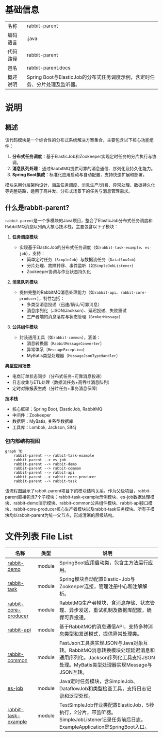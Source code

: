 # 基础信息

|      |      |
|------|------|
| 名称 | rabbit-parent |
| 编码语言 | .java |
| 代码路径 | rabbit-parent |
| 包名 | rabbit-parent.docs |
| 概述说明 | Spring Boot与ElasticJob的分布式任务调度示例，含定时任务、分片处理及监听器。 |

# 说明

## 概述  
该代码模块是一个综合性的分布式系统解决方案集合，主要包含以下核心功能组件：  
1. **分布式任务调度**：基于ElasticJob和Zookeeper实现定时任务的分片执行与协调。  
2. **消息队列处理**：通过RabbitMQ提供可靠的消息通信、序列化及持久化能力。  
3. **Spring Boot集成**：标准化应用启动与自动配置，支持快速扩展和部署。  

模块采用分层架构设计，涵盖任务调度、消息生产/消费、异常处理、数据持久化等完整链路，适用于高并发、分布式场景下的任务与消息管理需求。  

## 什么是rabbit-parent?  
`rabbit-parent`是一个多模块的Java项目，整合了ElasticJob分布式任务调度和RabbitMQ消息队列两大核心技术栈，主要包含以下子模块：  

1. **任务调度模块**  
   - 实现基于ElasticJob的分布式任务调度（如`rabbit-task-example`、`es-job`），支持：  
     - 简单定时任务（`SimpleJob`）与数据流任务（`DataflowJob`）  
     - 分片处理、故障转移、事件监听（如`SimpleJobListener`）  
     - Zookeeper协调与作业状态持久化  

2. **消息队列模块**  
   - 提供完整的RabbitMQ消息处理能力（如`rabbit-api`、`rabbit-core-producer`），特性包括：  
     - 多类型消息投递（迅速/确认/可靠消息）  
     - 消息序列化（JSON/Jackson）、延迟投递、失败重试  
     - 生产者端的消息落库与状态管理（`BrokerMessage`）  

3. **公共组件模块**  
   - 封装通用工具（如`rabbit-common`），涵盖：  
     - 消息转换器（`RabbitMessageConverter`）  
     - 异常体系（`MessageException`）  
     - MyBatis类型处理器（`MessageJsonTypeHandler`）  

**典型应用场景**  
- 电商订单状态同步（分布式任务+可靠消息投递）  
- 日志收集与ETL处理（数据流任务+高吞吐消息队列）  
- 定时对账报表生成（分片任务+事务消息保障）  

**技术栈**  
- 核心框架：Spring Boot, ElasticJob, RabbitMQ  
- 中间件：Zookeeper  
- 数据层：MyBatis, 关系型数据库  
- 工具库：Lombok, Jackson, Slf4j


### 包内部结构视图

```mermaid
graph TD
    rabbit-parent --> rabbit-task-example
    rabbit-parent --> es-job
    rabbit-parent --> rabbit-demo
    rabbit-parent --> rabbit-common
    rabbit-parent --> rabbit-api
    rabbit-parent --> rabbit-core-producer
    rabbit-parent --> rabbit-task
```

该流程图展示了rabbit-parent项目下的模块结构关系。作为父级项目，rabbit-parent直接包含7个子模块：rabbit-task-example示例模块、es-job数据处理模块、rabbit-demo演示模块、rabbit-common公共组件模块、rabbit-api接口模块、rabbit-core-producer核心生产者模块以及rabbit-task任务模块。所有子模块均以rabbit-parent为统一父节点，形成清晰的层级结构。

# 文件列表 File List

| 名称   | 类型  | 说明 |
|-------|------|-------------|
| [rabbit-demo](rabbit-demo/src/main/java/com/_module.md) | module | SpringBoot应用启动类，包含主方法运行应用。 |
| [rabbit-task](rabbit-task/src/main/java/com/_module.md) | module | Spring模块自动配置Elastic-Job与Zookeeper连接，管理注册中心和注解解析。 |
| [rabbit-core-producer](rabbit-core-producer/src/main/java/com/_module.md) | module | RabbitMQ生产者模块，含消息存储、状态管理、异步发送、重试机制及数据库配置，确保可靠投递。 |
| [rabbit-api](rabbit-api/src/main/java/com/_module.md) | module | 基于RabbitMQ的消息通信API，支持多种消息类型和发送模式，提供异常处理类。 |
| [rabbit-common](rabbit-common/src/main/java/com/_module.md) | module | FastJson工具类实现JSON与Java对象互转。RabbitMQ消息转换模块处理延迟消息和通用序列化。Jackson序列化工具支持JSON处理。MyBatis类型处理器实现Message与JSON互转。 |
| [es-job](es-job/src/main/java/com/_module.md) | module | Java定时任务模块，含SimpleJob、DataflowJob和类型检查工具，支持日志记录和泛型处理。 |
| [rabbit-task-example](rabbit-task-example/src/main/java/com/_module.md) | module | TestSimpleJob作业类配置ElasticJob，5秒执行，2分片，带监听器。SimpleJobListener记录任务前后日志。ExampleApplication是SpringBoot入口。 |



